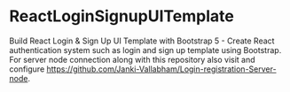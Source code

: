 # ReactLoginSignupUITemplate

Build React Login & Sign Up UI Template with Bootstrap 5 - Create React authentication system such as login and sign up template using Bootstrap.
For server node connection along with this repository also visit and configure https://github.com/Janki-Vallabham/Login-registration-Server-node.
